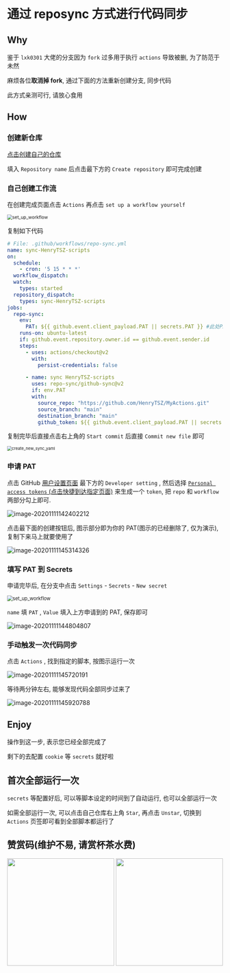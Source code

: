 # 通过 reposync 方式进行代码同步

## Why

鉴于 `lxk0301` 大佬的分支因为 `fork` 过多用于执行 `actions` 导致被删, 为了防范于未然

麻烦各位**取消掉 fork**, 通过下面的方法重新创建分支, 同步代码

此方式亲测可行, 请放心食用

## How

### 创建新仓库

[点击创建自己的仓库](https://github.com/new)

填入 `Repository name` 后点击最下方的 `Create repository` 即可完成创建

### 自己创建工作流

在创建完成页面点击 `Actions` 再点击 `set up a workflow yourself`

<img src="assets/set_up_workflow.png" alt="set_up_workflow" style="zoom:75%; " />

复制如下代码

```yml
# File: .github/workflows/repo-sync.yml
name: sync-HenryTSZ-scripts
on:
  schedule:
    - cron: '5 15 * * *'
  workflow_dispatch:
  watch:
    types: started
  repository_dispatch:
    types: sync-HenryTSZ-scripts
jobs:
  repo-sync:
    env:
      PAT: ${{ github.event.client_payload.PAT || secrets.PAT }} #此处PAT需要申请，教程详见：https://www.jianshu.com/p/bb82b3ad1d11
    runs-on: ubuntu-latest
    if: github.event.repository.owner.id == github.event.sender.id
    steps:
      - uses: actions/checkout@v2
        with:
          persist-credentials: false

      - name: sync HenryTSZ-scripts
        uses: repo-sync/github-sync@v2
        if: env.PAT
        with:
          source_repo: "https://github.com/HenryTSZ/MyActions.git"
          source_branch: "main"
          destination_branch: "main"
          github_token: ${{ github.event.client_payload.PAT || secrets.PAT }}
```

复制完毕后直接点击右上角的 `Start commit` 后直接 `Commit new file` 即可

<img src="assets/create_new_sync_yaml.png" alt="create_new_sync_yaml" style="zoom: 67%; " />

### 申请 PAT

点击 GitHub [用户设置页面](https://github.com/settings) 最下方的 `Developer setting` , 然后选择 [ `Personal access tokens` (点击快捷到达指定页面)](https://github.com/settings/tokens/new) 来生成一个 `token`, 把 `repo` 和 `workflow` 两部分勾上即可.

![image-20201111142402212](assets/new_access_token.png)

点击最下面的创建按钮后, 图示部分即为你的 PAT(图示的已经删除了, 仅为演示), 复制下来马上就要使用了

![image-20201111145314326](assets/your_new_token.png)

### 填写 PAT 到 Secrets

申请完毕后, 在分支中点击 `Settings` - `Secrets` - `New secret`

<img src="assets/new_repository_secret.png" alt="set_up_workflow" style="zoom:80%; " />

`name` 填 `PAT` , `Value` 填入上方申请到的 PAT, 保存即可

![image-20201111144804807](assets/set_sectet_pat.png)

### 手动触发一次代码同步

点击 `Actions` , 找到指定的脚本, 按图示运行一次

![image-20201111145720191](assets/run_reposync_actions.png)

等待两分钟左右, 能够发现代码全部同步过来了

![image-20201111145920788](assets/reposync_result.png)


## Enjoy

操作到这一步, 表示您已经全部完成了

剩下的去配置 `cookie` 等 `secrets` 就好啦

## 首次全部运行一次

`secrets` 等配置好后, 可以等脚本设定的时间到了自动运行, 也可以全部运行一次

如需全部运行一次, 可以点击自己仓库右上角 `Star`, 再点击 `Unstar`, 切换到 `Actions` 页签即可看到全部脚本都运行了

## 赞赏码(维护不易, 请赏杯茶水费)

<div align=center>
<img width="250" height="250" src="https://gitee.com/henrytsz/jd_scripts/raw/master/icon/thanks-vx.JPG"/>
<img width="250" height="250" src="https://gitee.com/henrytsz/jd_scripts/raw/master/icon/thanks-zfb.JPG"/>
</div>

